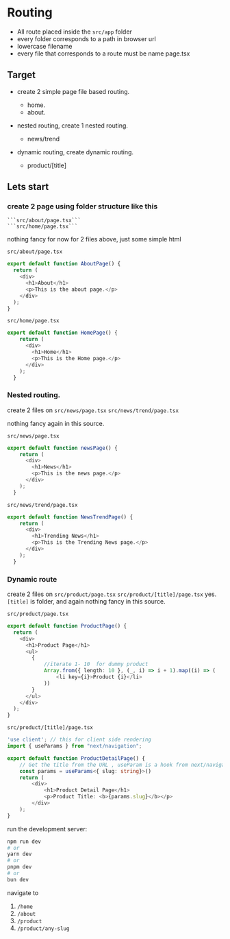 # Routing
- All route placed inside the ```src/app``` folder
- every folder corresponds to a path in browser url
- lowercase filename
- every file that corresponds to a route must be name page.tsx

## Target
- create 2 simple page file based routing.
    - home.
    - about.

- nested routing, create 1 nested routing.
    - news/trend

- dynamic routing, create dynamic routing.
    - product/[title]

## Lets start
### create 2 page using folder structure like this
    ```src/about/page.tsx```
    ```src/home/page.tsx```

nothing fancy for now for 2 files above, just some simple html

```src/about/page.tsx```
```ts
export default function AboutPage() {
  return (
    <div>
      <h1>About</h1>
      <p>This is the about page.</p>
    </div>
  );
}
```

```src/home/page.tsx```
```ts
export default function HomePage() {
    return (
      <div>
        <h1>Home</h1>
        <p>This is the Home page.</p>
      </div>
    );
  }
```

### Nested  routing.
create 2 files on 
    ```src/news/page.tsx```
    ```src/news/trend/page.tsx```

nothing fancy again in this source.

```src/news/page.tsx```
```ts
export default function newsPage() {
    return (
      <div>
        <h1>News</h1>
        <p>This is the news page.</p>
      </div>
    );
  }
```

```src/news/trend/page.tsx```
```ts
export default function NewsTrendPage() {
    return (
      <div>
        <h1>Trending News</h1>
        <p>This is the Trending News page.</p>
      </div>
    );
  }
```
### Dynamic route
create 2 files on 
    ```src/product/page.tsx```
    ```src/product/[title]/page.tsx```
yes. ```[title]``` is folder, and again nothing fancy in this source.

```src/product/page.tsx```
```ts
export default function ProductPage() {
  return (
    <div>
      <h1>Product Page</h1>
      <ul>
        {
            //iterate 1- 10  for dummy product
            Array.from({ length: 10 }, (_, i) => i + 1).map((i) => (
                <li key={i}>Product {i}</li>
            ))
        }
      </ul>
    </div>
  );
}

```

```src/product/[title]/page.tsx```
```ts
'use client'; // this for client side rendering
import { useParams } from "next/navigation";

export default function ProductDetailPage() {
    // Get the title from the URL , useParam is a hook from next/navigation to get parameters from the URL
    const params = useParams<{ slug: string}>()
    return (
        <div>
            <h1>Product Detail Page</h1>
            <p>Product Title: <b>{params.slug}</b></p>
        </div>
    );
}
```
run the development server:

```bash
npm run dev
# or
yarn dev
# or
pnpm dev
# or
bun dev
```

navigate to 
1. ```/home```
2. ```/about```
3. ```/product```
4. ```/product/any-slug```